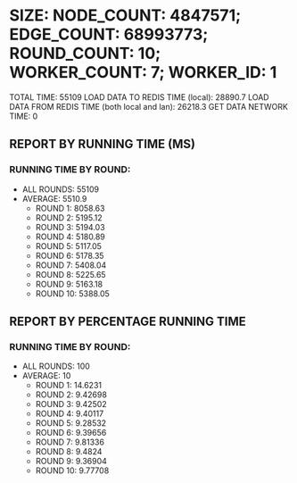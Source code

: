 
# SIZE: NODE_COUNT: 4847571; EDGE_COUNT: 68993773; ROUND_COUNT: 10; WORKER_COUNT: 7; WORKER_ID: 1
 TOTAL TIME: 55109
 LOAD DATA TO REDIS TIME (local): 28890.7
 LOAD DATA FROM REDIS TIME (both local and lan): 26218.3
 GET DATA NETWORK TIME: 0

## REPORT BY RUNNING TIME (MS)

 ### RUNNING TIME BY ROUND:

  + ALL ROUNDS: 55109
  + AVERAGE: 5510.9
     + ROUND 1: 8058.63
     + ROUND 2: 5195.12
     + ROUND 3: 5194.03
     + ROUND 4: 5180.89
     + ROUND 5: 5117.05
     + ROUND 6: 5178.35
     + ROUND 7: 5408.04
     + ROUND 8: 5225.65
     + ROUND 9: 5163.18
     + ROUND 10: 5388.05

## REPORT BY PERCENTAGE RUNNING TIME

 ### RUNNING TIME BY ROUND:

  + ALL ROUNDS: 100
  + AVERAGE: 10
     + ROUND 1: 14.6231
     + ROUND 2: 9.42698
     + ROUND 3: 9.42502
     + ROUND 4: 9.40117
     + ROUND 5: 9.28532
     + ROUND 6: 9.39656
     + ROUND 7: 9.81336
     + ROUND 8: 9.4824
     + ROUND 9: 9.36904
     + ROUND 10: 9.77708

